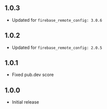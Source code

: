 ## 1.0.3

- Updated for `firebase_remote_config: 3.0.6`

## 1.0.2

- Updated for `firebase_remote_config: 2.0.5`

## 1.0.1

- Fixed pub.dev score

## 1.0.0

- Initial release
